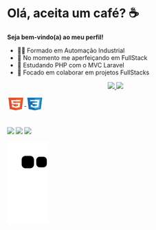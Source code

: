 #  Olá, aceita um café? ☕ 
**Seja bem-vindo(a) ao meu perfil!**

- 👨‍💻 Formado em Automação Industrial
- 🔭 No momento me aperfeiçando em FullStack
- 🌱 Estudando PHP com o MVC Laravel
- 🧩 Focado em colaborar em projetos FullStacks 

<div align="center">
  <a href="https://github.com/MarlonUdi">
  <img height="145em" src="https://github-readme-stats.vercel.app/api?username=MarlonUdi&show_icons=true&theme=dracula&include_all_commits=true&count_private=true"/>
  <img height="145em" src="https://github-readme-stats.vercel.app/api/top-langs/?username=MarlonUdi&layout=compact&langs_count=7&theme=dracula"/>
 </div>
  
  <div style="display: inline"><br>
  <img align="center" alt="Marlon-HTML" height="30" width="40" alt=" Logo HTML" src="https://raw.githubusercontent.com/devicons/devicon/master/icons/html5/html5-original.svg">
  <img align="center" alt="Marlon-CSS" height="30" width="40" alt=" Logo CSS"src="https://raw.githubusercontent.com/devicons/devicon/master/icons/css3/css3-original.svg">
  <src="https://media.discordapp.net/attachments/639956127056134178/890373478988013628/Publicacoes_Instagram_1_1.png?width=676&height=676">
</div>
    <div> 
     
  #
  <div style="display: inline">
  <a href = "mailto:marl100santos@hotmail.com"><img src="https://img.shields.io/badge/-hotmail-%23333?style=for-the-badge&logo=hotmail&logoColor=white" target="_blank"></a>      
  <a href="https://instagram.com/marlon_udi" target="_blank" target="_blank"><img src="https://img.shields.io/badge/-Instagram-%23E4405F?style=for-the-badge&logo=instagram&logoColor=white" target="_blank"></a>
  <a href="https://www.linkedin.com/in/marlon-borges-dos-santos-939256116
" target="_blank"><img src="https://img.shields.io/badge/-LinkedIn-%230077B5?style=for-the-badge&logo=linkedin&logoColor=white" target="_blank"></a> 
     
  ![Snake animation](https://github.com/rafaballerini/rafaballerini/blob/output/github-contribution-grid-snake.svg)
 
</div>

